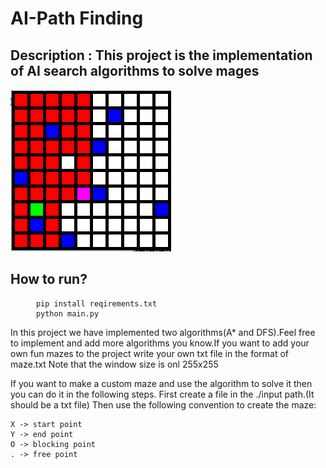 # AI-Path Finding

## Description : This project is the implementation of AI search algorithms to solve mages

![image](./images/maze.PNG)

## How to run?
<pre>
	<code> pip install reqirements.txt </code>
	<code> python main.py</code>
</pre>

<p>In this project we have implemented two algorithms(A* and DFS).Feel free to implement and add more
algorithms you know.If you want to add your own fun mazes to the project write your own txt file in the format of maze.txt
Note that the window size is onl 255x255</p>

<p>
If you want to make a custom maze and use the algorithm to solve it then you can do it in the following steps.
First create a file in the ./input path.(It should be a txt file)
Then use the following convention to create the maze:
<pre>
<code>X -> start point</code>
<code>Y -> end point</code>
<code>O -> blocking point</code>
<code>. -> free point</code>
</pre>
</p>

